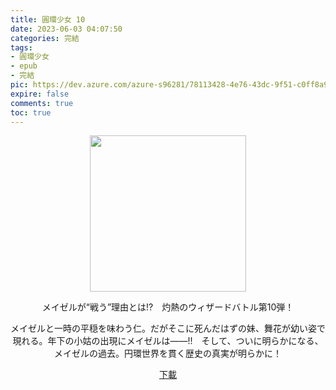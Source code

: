```yaml
---
title: 圓環少女 10
date: 2023-06-03 04:07:50
categories: 完結
tags:
- 圓環少女
- epub
- 完結
pic: https://dev.azure.com/azure-s96281/78113428-4e76-43dc-9f51-c0ff8a913055/_apis/git/repositories/a379171b-de46-4c10-9b0d-00da23959885/items?path=/Epub%20Cover/%E5%9C%93%E7%92%B0%E5%B0%91%E5%A5%B3-10.png&versionDescriptor%5BversionOptions%5D=0&versionDescriptor%5BversionType%5D=0&versionDescriptor%5Bversion%5D=main&resolveLfs=true&%24format=octetStream&api-version=5.0
expire: false
comments: true
toc: true
---
```


<div style="text-align:center" class="kratos-post-content">

<img width="250px" src="https://dev.azure.com/azure-s96281/78113428-4e76-43dc-9f51-c0ff8a913055/_apis/git/repositories/a379171b-de46-4c10-9b0d-00da23959885/items?path=/Epub%20Cover/%E5%9C%93%E7%92%B0%E5%B0%91%E5%A5%B3-10.png&versionDescriptor%5BversionOptions%5D=0&versionDescriptor%5BversionType%5D=0&versionDescriptor%5Bversion%5D=main&resolveLfs=true&%24format=octetStream&api-version=5.0">

<p>
メイゼルが“戦う”理由とは!?　灼熱のウィザードバトル第10弾！

メイゼルと一時の平穏を味わう仁。だがそこに死んだはずの妹、舞花が幼い姿で現れる。年下の小姑の出現にメイゼルは――!!　そして、ついに明らかになる、メイゼルの過去。円環世界を貫く歴史の真実が明らかに！
</p>

<p>
<a href="https://epubdatabase.azurewebsites.net/EBOOKS/EPUB/完結/圓環少女/%E5%9C%93%E7%92%B0%E5%B0%91%E5%A5%B3%2010%20%E5%91%BD%E9%81%8B%E7%9A%84%E8%9E%BA%E6%97%8B.epub?download=1">下載</a>
</p>

</div>
